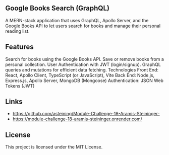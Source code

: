 ## Google Books Search (GraphQL)
A MERN-stack application that uses GraphQL, Apollo Server, and the Google Books API to let users search for books and manage their personal reading list.

## Features
Search for books using the Google Books API.
Save or remove books from a personal collection.
User Authentication with JWT (login/signup).
GraphQL queries and mutations for efficient data fetching.
Technologies
Front End: React, Apollo Client, TypeScript (or JavaScript), Vite
Back End: Node.js, Express.js, Apollo Server, MongoDB (Mongoose)
Authentication: JSON Web Tokens (JWT)

## Links
- https://github.com/asteining/Module-Challenge-18-Aramis-Steininger-
- https://module-challenge-18-aramis-steininger.onrender.com/




## License
This project is licensed under the MIT License.